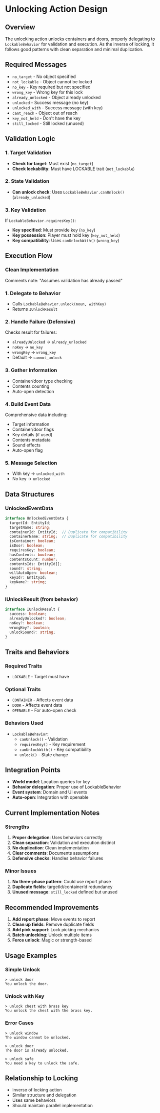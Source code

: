 # Unlocking Action Design

## Overview
The unlocking action unlocks containers and doors, properly delegating to `LockableBehavior` for validation and execution. As the inverse of locking, it follows good patterns with clean separation and minimal duplication.

## Required Messages
- `no_target` - No object specified
- `not_lockable` - Object cannot be locked
- `no_key` - Key required but not specified
- `wrong_key` - Wrong key for this lock
- `already_unlocked` - Object already unlocked
- `unlocked` - Success message (no key)
- `unlocked_with` - Success message (with key)
- `cant_reach` - Object out of reach
- `key_not_held` - Don't have the key
- `still_locked` - Still locked (unused)

## Validation Logic

### 1. Target Validation
- **Check for target**: Must exist (`no_target`)
- **Check lockability**: Must have LOCKABLE trait (`not_lockable`)

### 2. State Validation
- **Can unlock check**: Uses `LockableBehavior.canUnlock()` (`already_unlocked`)

### 3. Key Validation
If `LockableBehavior.requiresKey()`:
- **Key specified**: Must provide key (`no_key`)
- **Key possession**: Player must hold key (`key_not_held`)
- **Key compatibility**: Uses `canUnlockWith()` (`wrong_key`)

## Execution Flow

### Clean Implementation
Comments note: "Assumes validation has already passed"

### 1. Delegate to Behavior
- Calls `LockableBehavior.unlock(noun, withKey)`
- Returns `IUnlockResult`

### 2. Handle Failure (Defensive)
Checks result for failures:
- `alreadyUnlocked` → `already_unlocked`
- `noKey` → `no_key`
- `wrongKey` → `wrong_key`
- Default → `cannot_unlock`

### 3. Gather Information
- Container/door type checking
- Contents counting
- Auto-open detection

### 4. Build Event Data
Comprehensive data including:
- Target information
- Container/door flags
- Key details (if used)
- Contents metadata
- Sound effects
- Auto-open flag

### 5. Message Selection
- With key → `unlocked_with`
- No key → `unlocked`

## Data Structures

### UnlockedEventData
```typescript
interface UnlockedEventData {
  targetId: EntityId;
  targetName: string;
  containerId: EntityId;  // Duplicate for compatibility
  containerName: string;  // Duplicate for compatibility
  isContainer: boolean;
  isDoor: boolean;
  requiresKey: boolean;
  hasContents: boolean;
  contentsCount: number;
  contentsIds: EntityId[];
  sound?: string;
  willAutoOpen: boolean;
  keyId?: EntityId;
  keyName?: string;
}
```

### IUnlockResult (from behavior)
```typescript
interface IUnlockResult {
  success: boolean;
  alreadyUnlocked?: boolean;
  noKey?: boolean;
  wrongKey?: boolean;
  unlockSound?: string;
}
```

## Traits and Behaviors

### Required Traits
- `LOCKABLE` - Target must have

### Optional Traits
- `CONTAINER` - Affects event data
- `DOOR` - Affects event data
- `OPENABLE` - For auto-open check

### Behaviors Used
- `LockableBehavior`:
  - `canUnlock()` - Validation
  - `requiresKey()` - Key requirement
  - `canUnlockWith()` - Key compatibility
  - `unlock()` - State change

## Integration Points
- **World model**: Location queries for key
- **Behavior delegation**: Proper use of LockableBehavior
- **Event system**: Domain and UI events
- **Auto-open**: Integration with openable

## Current Implementation Notes

### Strengths
1. **Proper delegation**: Uses behaviors correctly
2. **Clean separation**: Validation and execution distinct
3. **No duplication**: Clean implementation
4. **Clear comments**: Documents assumptions
5. **Defensive checks**: Handles behavior failures

### Minor Issues
1. **No three-phase pattern**: Could use report phase
2. **Duplicate fields**: targetId/containerId redundancy
3. **Unused message**: `still_locked` defined but unused

## Recommended Improvements
1. **Add report phase**: Move events to report
2. **Clean up fields**: Remove duplicate fields
3. **Add pick support**: Lock picking mechanics
4. **Batch unlocking**: Unlock multiple items
5. **Force unlock**: Magic or strength-based

## Usage Examples

### Simple Unlock
```
> unlock door
You unlock the door.
```

### Unlock with Key
```
> unlock chest with brass key
You unlock the chest with the brass key.
```

### Error Cases
```
> unlock window
The window cannot be unlocked.

> unlock door
The door is already unlocked.

> unlock safe
You need a key to unlock the safe.
```

## Relationship to Locking
- Inverse of locking action
- Similar structure and delegation
- Uses same behaviors
- Should maintain parallel implementation